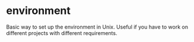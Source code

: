 environment
===========

Basic way to set up the environment in Unix.  Useful if you have to work on different projects with different requirements.
